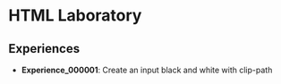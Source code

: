 # HTML Laboratory

## Experiences

* **Experience_000001**: Create an input black and white with clip-path
